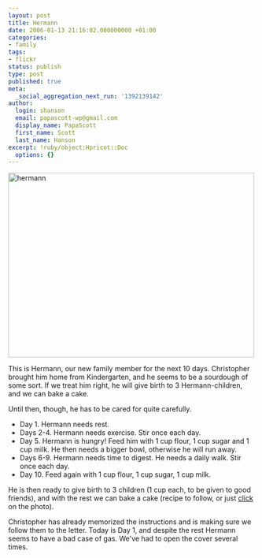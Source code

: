 ```yaml
---
layout: post
title: Hermann
date: 2006-01-13 21:16:02.000000000 +01:00
categories:
- family
tags:
- flickr
status: publish
type: post
published: true
meta:
  _social_aggregation_next_run: '1392139142'
author:
  login: shanson
  email: papascott-wp@gmail.com
  display_name: PapaScott
  first_name: Scott
  last_name: Hanson
excerpt: !ruby/object:Hpricot::Doc
  options: {}
---
```

<p><a href="http://www.flickr.com/photo_zoom.gne?id=86155837&amp;size=l" title="Photo Sharing"><img src="https://static.flickr.com/38/86155837_80a46c2bc7.jpg" width="500" height="375" alt="hermann" /></a></p>
<p>This is Hermann, our new family member for the next 10 days. Christopher brought him home from Kindergarten, and he seems to be a sourdough of some sort. If we treat him right, he will give birth to 3 Hermann-children, and we can bake a cake.</p>
<p>Until then, though, he has to be cared for quite carefully.</p>
<ul>
<li>Day 1. Hermann needs rest. </li>
<li>Days 2-4. Hermann needs exercise. Stir once each day.</li>
<li>Day 5. Hermann is hungry! Feed him with 1 cup flour, 1 cup sugar and 1 cup milk. He then needs a bigger bowl, otherwise he will run away.</li>
<li>Days 6-9. Hermann needs time to digest. He needs a daily walk. Stir once each day.</li>
<li>Day 10. Feed again with 1 cup flour, 1 cup sugar, 1 cup milk.</li>
</ul>
<p>He is then ready to give birth to 3 children (1 cup each, to be given to good friends), and with the rest we can bake a cake (recipe to follow, or just <a href="http://www.flickr.com/photo_zoom.gne?id=86155837&amp;size=l" title="Photo Sharing">click</a> on the photo).</p>
<p>Christopher has already memorized the instructions and is making sure we follow them to the letter. Today is Day 1, and despite the rest Hermann seems to have a bad case of gas. We've had to open the cover several times.</p>
